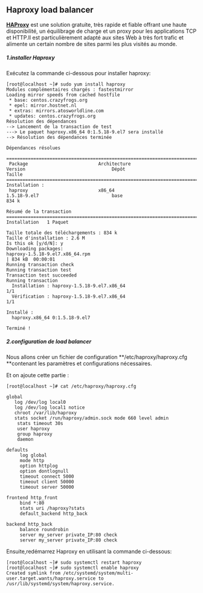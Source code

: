 ## Haproxy load balancer

[**HAProxy**](http://www.haproxy.org/) est une solution gratuite, très rapide et fiable offrant une haute disponibilité, un équilibrage de charge et un proxy pour les applications TCP et HTTP.Il est particulièrement adapté aux sites Web à très fort trafic et alimente un certain nombre de sites parmi les plus visités au monde.

##### 1.**installer Haproxy**

Exécutez la commande ci-dessous pour installer haproxy:

```
[root@localhost ~]# sudo yum install haproxy
Modules complémentaires chargés : fastestmirror
Loading mirror speeds from cached hostfile
 * base: centos.crazyfrogs.org
 * epel: mirror.hostnet.nl
 * extras: mirrors.atosworldline.com
 * updates: centos.crazyfrogs.org
Résolution des dépendances
--> Lancement de la transaction de test
---> Le paquet haproxy.x86_64 0:1.5.18-9.el7 sera installé
--> Résolution des dépendances terminée

Dépendances résolues

=============================================================================================================================================
 Package                          Architecture                    Version                                Dépôt                         Taille
=============================================================================================================================================
Installation :
 haproxy                          x86_64                          1.5.18-9.el7                           base                          834 k

Résumé de la transaction
=============================================================================================================================================
Installation   1 Paquet

Taille totale des téléchargements : 834 k
Taille d'installation : 2.6 M
Is this ok [y/d/N]: y
Downloading packages:
haproxy-1.5.18-9.el7.x86_64.rpm                                                                                       | 834 kB  00:00:01
Running transaction check
Running transaction test
Transaction test succeeded
Running transaction
  Installation : haproxy-1.5.18-9.el7.x86_64                                                                                             1/1
  Vérification : haproxy-1.5.18-9.el7.x86_64                                                                                             1/1

Installé :
  haproxy.x86_64 0:1.5.18-9.el7

Terminé !
```

##### 2.configuration de **load balancer**

Nous allons créer un fichier de configuration **/etc/haproxy/haproxy.cfg **contenant les paramètres et configurations nécessaires.

Et on ajoute cette partie :

```
[root@localhost ~]# cat /etc/haproxy/haproxy.cfg

global
   log /dev/log local0
   log /dev/log local1 notice
   chroot /var/lib/haproxy
   stats socket /run/haproxy/admin.sock mode 660 level admin
    stats timeout 30s
    user haproxy
    group haproxy
    daemon

defaults
     log global
     mode http
     option httplog
     option dontlognull
     timeout connect 5000
     timeout client 50000
     timeout server 50000

frontend http_front
     bind *:80
     stats uri /haproxy?stats
     default_backend http_back

backend http_back
     balance roundrobin
     server my_server private_IP:80 check
     server my_server private_IP:80 check
```

Ensuite,redémarrez Haproxy en utilisant la commande ci-dessous:

```
[root@localhost ~]# sudo systemctl restart haproxy
[root@localhost ~]# sudo systemctl enable haproxy
Created symlink from /etc/systemd/system/multi-user.target.wants/haproxy.service to /usr/lib/systemd/system/haproxy.service.
```



